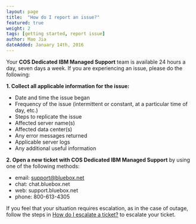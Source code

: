 ```yaml
---
layout: page
title:  "How do I report an issue?"
featured: true
weight: 2
tags: [getting started, report issue]
author: Mao Jia
dateAdded: January 14th, 2016
---
```


Your **COS Dedicated IBM Managed Support** team is available 24 hours a day, seven days a week.  If you are experiencing an issue, please do the following:

**1. Collect all applicable information for the issue:**
  
  * Date and time the issue began
  * Frequency of the issue (intermittent or constant, at a particular time of day, etc.)
  * Steps to replicate the issue
  * Affected server name(s)
  * Affected data center(s)
  * Any error messages returned
  * Applicable server logs
  * Any additional useful information


**2. Open a new ticket with COS Dedicated IBM Managed Support** by using one of the following methods:

* email: support@bluebox.net
* chat: chat.bluebox.net
* web: support.bluebox.net 
* phone: 800-613-4305


If you feel that your situation requires escalation, as in the case of outage, follow the steps in [How do I escalate a ticket?](../escalating-a-ticket/index.html) to escalate your ticket.